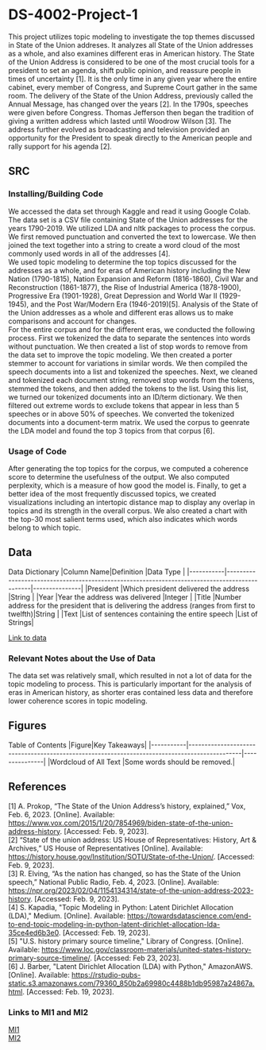 # DS-4002-Project-1
  This project utilizes topic modeling to investigate the top themes discussed in State of the Union addreses. It analyzes all State of the Union addresses as a whole, and also examines different eras in American history. The State of the Union Address is considered to be one of the most crucial tools for a president to set an agenda, shift public opinion, and reassure people in times of uncertainty [1]. It is the only time in any given year where the entire cabinet, every member of Congress, and Supreme Court gather in the same room. 
  The delivery of the State of the Union Address, previously called the Annual Message, has changed over the years [2]. In the 1790s, speeches were given before Congress. Thomas Jefferson then began the tradition of giving a written address which lasted until Woodrow Wilson [3]. The address further evolved as broadcasting and television provided an opportunity for the President to speak directly to the American people and rally support for his agenda [2]. 

## SRC 
### Installing/Building Code
  We accessed the data set through Kaggle and read it using Google Colab. The data set is a CSV file containing State of the Union addresses for the years 1790-2019. We utilized LDA and nltk packages to process the corpus. 
  We first removed punctuation and converted the text to lowercase. We then joined the text together into a string to create a word cloud of the most commonly used words in all of the addresses [4].  
  We used topic modeling to determine the top topics discussed for the addresses as a whole, and for eras of American history including the New Nation (1790-1815), Nation Expansion and Reform (1816-1860), Civil War and Reconstruction (1861-1877), the Rise of Industrial America (1878-1900), Progressive Era (1901-1928), Great Depression and World War II (1929-1945), and the Post War/Modern Era (1946-2019)[5]. Analysis of the State of the Union addresses as a whole and different eras allows us to make comparisons and account for changes.   
  For the entire corpus and for the different eras, we conducted the following process. First we tokenized the data to separate the sentences into words without punctuation. We then created a list of stop words to remove from the data set to improve the topic modeling. We then created a porter stemmer to account for variations in similar words. We then compiled the speech documents into a list and tokenized the speeches. Next, we cleaned and tokenized each document string, removed stop words from the tokens, stemmed the tokens, and then added the tokens to the list. Using this list, we turned our tokenized documents into an ID/term dictionary. We then filtered out extreme words to exclude tokens that appear in less than 5 speeches or in above 50% of speeches. We converted the tokenized documents into a document-term matrix. We used the corpus to geenrate the LDA model and found the top 3 topics from that corpus [6].  

### Usage of Code

  After generating the top topics for the corpus, we computed a coherence score to determine the usefulness of the output. We also computed perplexity, which is a measure of how good the model is. Finally, to get a better idea of the most frequently discussed topics, we created visualizations including an intertopic distance map to display any overlap in topics and its strength in the overall corpus. We also created a chart with the top-30 most salient terms used, which also indicates which words belong to which topic.  

## Data 

Data Dictionary
|Column Name|Definition                                                                                    |Data Type      | 
|-----------|----------------------------------------------------------------------------------------------|---------------|
|President  |Which president delivered the address                                                         |String         |
|Year       |Year the address was delivered                                                                |Integer        |
|Title      |Number address for the president that is delivering the address (ranges from first to twelfth)|String         |
|Text       |List of sentences containing the entire speech                                                |List of Strings|

[Link to data](Data/state_ofthe_union_texts.csv)

### Relevant Notes about the Use of Data
The data set was relatively small, which resulted in not a lot of data for the topic modeling to process. This is particularly important for the analysis of eras in American history, as shorter eras contained less data and therefore lower coherence scores in topic modeling.

## Figures 
Table of Contents
|Figure|Key Takeaways| 
|-----------|----------------------------------------------------------------------------------------------|---------------|
|Wordcloud of All Text  |Some words should be removed.|

## References
[1] A. Prokop, “The State of the Union Address’s history, explained,” Vox, Feb. 6, 2023. [Online]. Available: https://www.vox.com/2015/1/20/7854969/biden-state-of-the-union-address-history. [Accessed: Feb. 9, 2023].  
[2] “State of the union address: US House of Representatives: History, Art & Archives,” US House of Representatives [Online]. Available: https://history.house.gov/Institution/SOTU/State-of-the-Union/. [Accessed: Feb. 9, 2023].  
[3] R. Elving, “As the nation has changed, so has the State of the Union speech,” National Public Radio, Feb. 4, 2023. [Online]. Available: https://npr.org/2023/02/04/1154134314/state-of-the-union-address-2023-history. [Accessed: Feb. 9, 2023].  
[4] S. Kapadia, "Topic Modeling in Python: Latent Dirichlet Allocation (LDA)," Medium. [Online]. Available: https://towardsdatascience.com/end-to-end-topic-modeling-in-python-latent-dirichlet-allocation-lda-35ce4ed6b3e0. [Accessed: Feb. 19, 2023].  
[5] "U.S. history primary source timeline," Library of Congress. [Online]. Available: https://www.loc.gov/classroom-materials/united-states-history-primary-source-timeline/. [Accessed: Feb 23, 2023].   
[6] J. Barber, "Latent Dirichlet Allocation (LDA) with Python," AmazonAWS. [Online]. Available: https://rstudio-pubs-static.s3.amazonaws.com/79360_850b2a69980c4488b1db95987a24867a.html. [Accessed: Feb. 19, 2023].  

### Links to MI1 and MI2
[MI1](https://docs.google.com/document/d/1-gNGJVQLpVzO9EekcbVrqv9PvzNYCDZYVpXvTuxJwJ8/edit?usp=sharing)  
[MI2](https://docs.google.com/document/d/1PZsgXShXIkSPw3CwpS5JDVV3jropM0ABtoxNYha5uuI/edit?usp=sharing)

